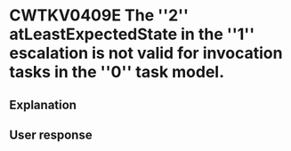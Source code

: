 # CWTKV0409E The ''2'' atLeastExpectedState in the ''1'' escalation is not valid for invocation tasks in the ''0'' task model.

## Explanation

## User response